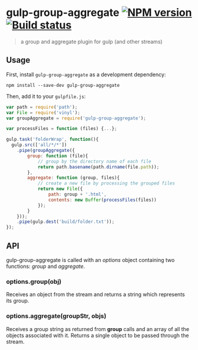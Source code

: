 # gulp-group-aggregate [![NPM version][npm-image]][npm-url] [![Build status][travis-image]][travis-url]
> a group and aggregate plugin for gulp (and other streams)

## Usage

First, install `gulp-group-aggregate` as a development dependency:

```shell
npm install --save-dev gulp-group-aggregate
```

Then, add it to your `gulpfile.js`:

```javascript
var path = require('path');
var File = require('vinyl');
var groupAggregate = require('gulp-group-aggregate');

var processFiles = function (files) {...}; 

gulp.task('folderWrap', function(){
  gulp.src(['all/*/*'])
  	.pipe(groupAggregate({
  		group: function (file){
  			// group by the directory name of each file
  			return path.basename(path.dirname(file.path));
  		}, 
  		aggregate: function (group, files){
  			// create a new file by processing the grouped files
  			return new File({
  				path: group + '.html',
  				contents: new Buffer(processFiles(files))
  			});
  		}
  	}));
    .pipe(gulp.dest('build/folder.txt'));
});
```

## API

gulp-group-aggregate is called with an _options_ object containing two functions: _group_ and _aggregate_.

### options.group(obj)

Receives an object from the stream and returns a string which represents its group. 

### options.aggregate(groupStr, objs)

Receives a group string as returned from __group__ calls and an array of all the objects associated with it. Returns a single object to be passed through the stream.

[travis-url]: http://travis-ci.org/amitport/gulp-group-aggregate
[travis-image]: https://secure.travis-ci.org/amitport/gulp-group-aggregate.png?branch=master
[npm-url]: https://npmjs.org/package/gulp-group-aggregate
[npm-image]: https://badge.fury.io/js/gulp-group-aggregate.png
